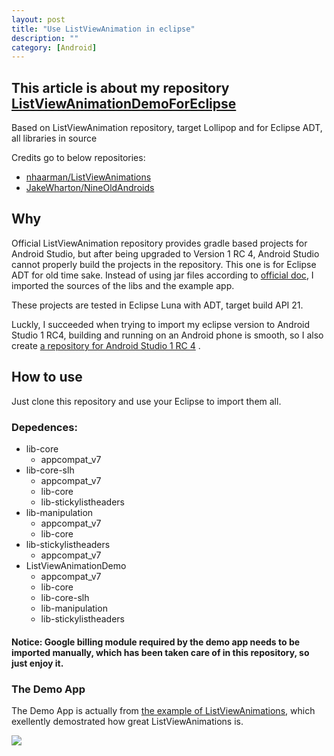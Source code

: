 ```yaml
---
layout: post
title: "Use ListViewAnimation in eclipse"
description: ""
category: [Android]
---
```


## This article is about my repository [ListViewAnimationDemoForEclipse][6]

Based on ListViewAnimation repository, target Lollipop and for Eclipse ADT, all libraries in source

Credits go to below repositories:

- [nhaarman/ListViewAnimations][1]
- [JakeWharton/NineOldAndroids][2]

## Why

Official ListViewAnimation repository provides gradle based projects for Android Studio, but after being upgraded to Version 1 RC 4, Android Studio cannot properly build the projects in the repository. This one is for Eclipse ADT for old time sake. Instead of using jar files according to [official doc][5], I imported the sources of the libs and the example app.

These projects are tested in Eclipse Luna with ADT, target build API 21.

Luckly, I succeeded when trying to import my eclipse version to Android Studio 1 RC4, building and running on an Android phone is smooth, so I also create [a repository for Android Studio 1 RC 4][7] .

## How to use

Just clone this repository and use your Eclipse to import them all.

### Depedences:

- lib-core
	- appcompat_v7
- lib-core-slh
	- appcompat_v7
	- lib-core
	- lib-stickylistheaders
- lib-manipulation
	- appcompat_v7
	- lib-core
- lib-stickylistheaders
	- appcompat_v7
- ListViewAnimationDemo
	- appcompat_v7
	- lib-core
	- lib-core-slh
	- lib-manipulation
	- lib-stickylistheaders

#### Notice: Google billing module required by the demo app needs to be imported manually, which has been taken care of in this repository, so just enjoy it.

### The Demo App

The Demo App is actually from [the example of ListViewAnimations][3], which exellently demostrated how great ListViewAnimations is.

![][4]

[1]: https://github.com/nhaarman/ListViewAnimations
[2]: https://github.com/JakeWharton/NineOldAndroids/downloads
[3]: https://github.com/nhaarman/ListViewAnimations/tree/master/example
[4]: https://raw.githubusercontent.com/nhaarman/ListViewAnimations/gh-pages/images/dynamiclistview.gif
[5]: http://nhaarman.github.io/ListViewAnimations/#getting-started
[6]: https://github.com/xhrwang/ListViewAnimationDemoForEclipse
[7]: https://github.com/xhrwang/ListViewAnimationDemoForAndroidStudio1RC4


